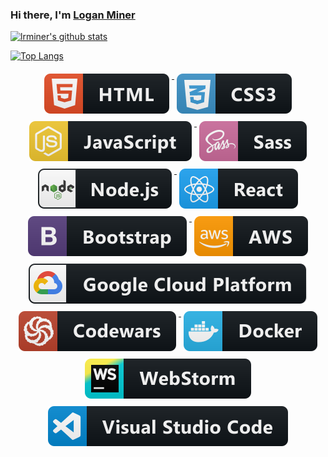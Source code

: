 ### Hi there, I'm [Logan Miner](https://lrminer.github.io)



[![lrminer's github stats](https://github-readme-stats.vercel.app/api?username=lrminer&hide_border=true)](https://github.com/anuraghazra/github-readme-stats)


[![Top Langs](https://github-readme-stats.vercel.app/api/top-langs/?username=lrminer&hide_border=true&layout=compact)](https://github.com/anuraghazra/github-readme-stats)

<p align="center">
    <a href="#">
        <img src="./svg/dev/languages/html.svg" alt="html badge" style="vertical-align:top; margin:6px 4px;">
    </a>
    <a href="#">
        <img src="./svg/dev/languages/css3.svg" alt="css3 badge" style="vertical-align:top; margin:6px 4px;">
    </a>
    <a href="#">
        <img src="./svg/dev/languages/js.svg" alt="js badge" style="vertical-align:top; margin:6px 4px;">
    </a>
    <a href="#">
        <img src="./svg/dev/languages/sass.svg" alt="sass badge" style="vertical-align:top; margin:6px 4px;">
    </a>
    <a href="#">
        <img src="./svg/dev/frameworks/nodejs.svg" alt="nodejs badge" style="vertical-align:top; margin:6px 4px;">
    </a>
    <a href="#">
        <img src="./svg/dev/frameworks/react.svg" alt="react badge" style="vertical-align:top; margin:6px 4px;">
    </a>
    <a href="#">
        <img src="./svg/dev/frameworks/bootstrap.svg" alt="bootstrap badge" style="vertical-align:top; margin:6px 4px;">
    </a>
    <a href="#">
        <img src="./svg/dev/services/aws.svg" alt="aws badge" style="vertical-align:top; margin:6px 4px;">
    </a>
    <a href="#">
        <img src="./svg/dev/services/google_cloud_platform.svg" alt="google_cloud_platform badge" style="vertical-align:top; margin:6px 4px;">
    </a>
    <a href="#">
        <img src="./svg/dev/services/codewars.svg" alt="codewars badge" style="vertical-align:top; margin:6px 4px;">
    </a>
    <a href="#">
        <img src="./svg/dev/tools/docker.svg" alt="docker badge" style="vertical-align:top; margin:6px 4px;">
    </a>
    <a href="#">
        <img src="./svg/dev/tools/jetbrains_webstorm.svg" alt="jetbrains_webstorm badge" style="vertical-align:top; margin:6px 4px;">
    </a>
    <a href="#">
        <img src="./svg/dev/tools/visualstudio_code.svg" alt="visualstudio_code badge" style="vertical-align:top; margin:6px 4px;">
    </a>
</p>

